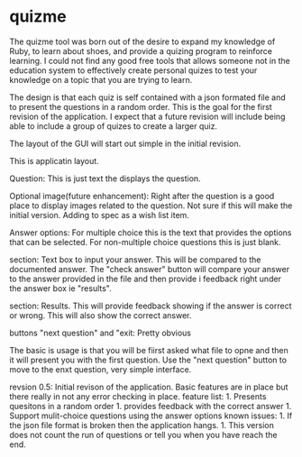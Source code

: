 # quizme
The quizme tool was born out of the desire to expand my knowledge of Ruby, to 
learn about shoes, and provide a quizing program to reinforce learning. I could
not find any good free tools that allows someone not in the education system to
effectively create personal quizes to test your knowledge on a topic that you
are trying to learn. 

The design is that each quiz is self contained with a json formated file and 
to present the questions in a random order. This is the goal for the first 
revision of the application. I expect that a future revision will include 
being able to include a group of quizes to create a larger quiz. 


The layout of the GUI will start out simple in the initial revision. 

This is applicatin layout.

Question: This is just text the displays the question.

Optional image(future enhancement): Right after the question is a good place to display 
                images related to the question. Not sure if this will make the 
                initial version. Adding to spec as a wish list item. 

Answer options: For multiple choice this is the text that 
                provides the options that can be selected. For non-multiple
                choice questions this is just blank. 

section: Text box to input your answer. This will be compared to the 
               documented answer. The "check answer" button will compare 
               your answer to the answer provided in the file and then provide i
               feedback right under the answer box ie "results". 

section: Results. This will provide feedback showing if the answer is 
               correct or wrong. This will also show the correct answer.

buttons "next question" and "exit: Pretty obvious


The basic is usage is that you will be fiirst asked what file to opne and then it will present you with the first question. Use the "next question" button to 
move to the enxt question, very simple interface.

revsion 0.5: Initial revison of the application. Basic features are in place 
             but there really in not any error checking in place. 
             feature list:
                1. Presents quesitons in a random order
                1. provides feedback with the correct answer
                1. Support mulit-choice questions using the answer options
             known issues:
                1. If the json file format is broken then the application hangs.
                1. This version does not count the run of questions or tell 
                   you when you have reach the end. 
                 
